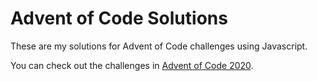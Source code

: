 # Advent of Code Solutions

These are my solutions for Advent of Code challenges using Javascript.

You can check out the challenges in [Advent of Code 2020](https://adventofcode.com/2020).
